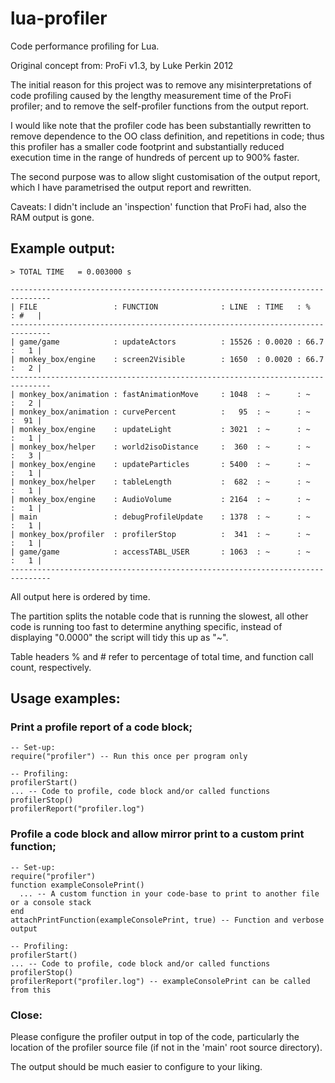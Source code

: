 # lua-profiler

Code performance profiling for Lua.

Original concept from: 
  ProFi v1.3, by Luke Perkin 2012

The initial reason for this project was to remove any misinterpretations of
code profiling caused by the lengthy measurement time of the ProFi profiler;
and to remove the self-profiler functions from the output report.

I would like note that the profiler code has been substantially rewritten 
to remove dependence to the OO class definition, and repetitions in code; 
thus this profiler has a smaller code footprint and substantially reduced 
execution time in the range of hundreds of percent up to 900% faster.

The second purpose was to allow slight customisation of the output report, 
which I have parametrised the output report and rewritten.

Caveats: I didn't include an 'inspection' function that ProFi had, also the RAM
output is gone.

## Example output:

  ```
  > TOTAL TIME   = 0.003000 s
  
  -------------------------------------------------------------------------------
  | FILE                 : FUNCTION              : LINE  : TIME   : %     : #   |
  -------------------------------------------------------------------------------
  | game/game            : updateActors          : 15526 : 0.0020 : 66.7  :   1 |
  | monkey_box/engine    : screen2Visible        : 1650  : 0.0020 : 66.7  :   2 |
  -------------------------------------------------------------------------------
  | monkey_box/animation : fastAnimationMove     : 1048  : ~      : ~     :   2 |
  | monkey_box/animation : curvePercent          :   95  : ~      : ~     :  91 |
  | monkey_box/engine    : updateLight           : 3021  : ~      : ~     :   1 |
  | monkey_box/helper    : world2isoDistance     :  360  : ~      : ~     :   3 |
  | monkey_box/engine    : updateParticles       : 5400  : ~      : ~     :   1 |
  | monkey_box/helper    : tableLength           :  682  : ~      : ~     :   1 |
  | monkey_box/engine    : AudioVolume           : 2164  : ~      : ~     :   1 |
  | main                 : debugProfileUpdate    : 1378  : ~      : ~     :   1 |
  | monkey_box/profiler  : profilerStop          :  341  : ~      : ~     :   1 |
  | game/game            : accessTABL_USER       : 1063  : ~      : ~     :   1 |
  -------------------------------------------------------------------------------
  ```
  
  All output here is ordered by time.
  
  The partition splits the notable code that is running the slowest, all 
  other code is running too fast to determine anything specific, instead of displaying
  "0.0000" the script will tidy this up as "~". 
  
  Table headers % and # refer to percentage of total time, and function call 
  count, respectively.
  

## Usage examples:

### Print a profile report of a code block;
  
  ```
  -- Set-up:
  require("profiler") -- Run this once per program only
  
  -- Profiling:
  profilerStart()
  ... -- Code to profile, code block and/or called functions
  profilerStop()
  profilerReport("profiler.log")
  ```

  
### Profile a code block and allow mirror print to a custom print function;

  ```
  -- Set-up:
  require("profiler")
  function exampleConsolePrint()
    ... -- A custom function in your code-base to print to another file or a console stack  
  end
  attachPrintFunction(exampleConsolePrint, true) -- Function and verbose output
  
  -- Profiling:
  profilerStart()
  ... -- Code to profile, code block and/or called functions
  profilerStop()
  profilerReport("profiler.log") -- exampleConsolePrint can be called from this
  ```
  
  
### Close:

Please configure the profiler output in top of the code, particularly the 
location of the profiler source file (if not in the 'main' root source directory).

The output should be much easier to configure to your liking.
